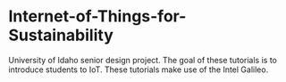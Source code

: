 # Internet-of-Things-for-Sustainability
University of Idaho senior design project. The goal of these tutorials is to introduce students to IoT. These tutorials make use of the Intel Galileo.
